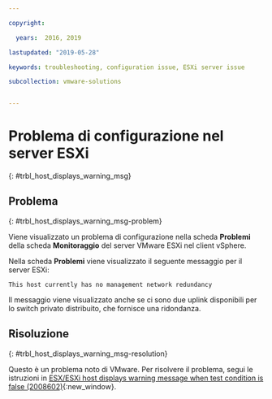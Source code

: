 ```yaml
---

copyright:

  years:  2016, 2019

lastupdated: "2019-05-28"

keywords: troubleshooting, configuration issue, ESXi server issue

subcollection: vmware-solutions


---
```


# Problema di configurazione nel server ESXi
{: #trbl_host_displays_warning_msg}

## Problema
{: #trbl_host_displays_warning_msg-problem}

Viene visualizzato un problema di configurazione nella scheda **Problemi** della scheda **Monitoraggio** del server VMware ESXi nel client vSphere.

Nella scheda **Problemi** viene visualizzato il seguente messaggio per il server ESXi:

`This host currently has no management network redundancy`

Il messaggio viene visualizzato anche se ci sono due uplink disponibili per lo switch privato distribuito, che fornisce una ridondanza.

## Risoluzione
{: #trbl_host_displays_warning_msg-resolution}

Questo è un problema noto di VMware. Per risolvere il problema, segui le istruzioni in [ESX/ESXi host displays warning message when test condition is false (2008602)](https://kb.vmware.com/s/article/2008602){:new_window}.
